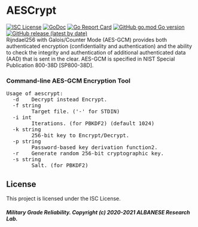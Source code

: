 # AESCrypt
[![ISC License](http://img.shields.io/badge/license-ISC-blue.svg)](https://github.com/pedroalbanese/aescrypt/blob/master/LICENSE.md) 
[![GoDoc](https://godoc.org/github.com/pedroalbanese/aescrypt?status.png)](http://godoc.org/github.com/pedroalbanese/aescrypt)
[![Go Report Card](https://goreportcard.com/badge/github.com/pedroalbanese/aescrypt)](https://goreportcard.com/report/github.com/pedroalbanese/aescrypt)
[![GitHub go.mod Go version](https://img.shields.io/github/go-mod/go-version/pedroalbanese/aescrypt)](https://golang.org)
[![GitHub release (latest by date)](https://img.shields.io/github/v/release/pedroalbanese/aescrypt)](https://github.com/pedroalbanese/aescrypt/releases)  
Rijndael256 with Galois/Counter Mode (AES-GCM) provides both authenticated encryption (confidentiality and authentication) and the ability to check the integrity and authentication of additional authenticated data (AAD) that is sent in the clear. AES-GCM is specified in NIST Special Publication 800-38D [SP800-38D]. 
### Command-line AES-GCM Encryption Tool
<pre>Usage of aescrypt:
  -d    Decrypt instead Encrypt.
  -f string
        Target file. ('-' for STDIN)
  -i int
        Iterations. (for PBKDF2) (default 1024)
  -k string
        256-bit key to Encrypt/Decrypt.
  -p string
        Password-based key derivation function2.
  -r    Generate random 256-bit cryptographic key.
  -s string
        Salt. (for PBKDF2)</pre>

## License

This project is licensed under the ISC License.

##### Military Grade Reliability. Copyright (c) 2020-2021 ALBANESE Research Lab.
